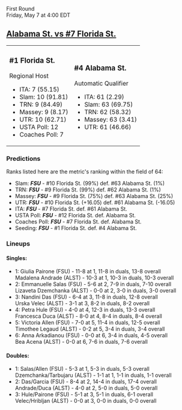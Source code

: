 First Round  
Friday, May 7 at 4:00 EDT
## [Alabama St. vs #7 Florida St.](https://www.ncaa.com/game/5833671) 

<table><tr><td>  

### #1 Florida St.  

Regional Host  
- ITA: 7 (55.15)  
- Slam: 10 (91.81)  
- TRN: 9 (84.49)  
- Massey: 9 (8.17)  
- UTR: 10 (62.71)  
- USTA Poll: 12  
- Coaches Poll: 7  

</td><td>  

### #4 Alabama St.  

Automatic Qualifier  
- ITA: 61 (2.29)  
- Slam: 63 (69.75)  
- TRN: 62 (58.32)  
- Massey: 63 (3.41)  
- UTR: 61 (46.66)  

</td></tr></table>  

 ### Predictions  

Ranks listed here are the metric's ranking within the field of 64:  
- Slam: ***FSU*** - #10 Florida St. (99%) def. #63 Alabama St. (1%)  
- TRN: ***FSU*** - #9 Florida St. (99%) def. #62 Alabama St. (1%)  
- Massey: ***FSU*** - #9 Florida St. (75%) def. #63 Alabama St. (25%)  
- UTR: ***FSU*** - #10 Florida St. (+16.05) def. #61 Alabama St. (-16.05)  
- ITA: ***FSU*** - #7 Florida St. def. #61 Alabama St.  
- USTA Poll: ***FSU*** - #12 Florida St. def. Alabama St.  
- Coaches Poll: ***FSU*** - #7 Florida St. def. Alabama St.  
- Seeding: ***FSU*** - #1 Florida St. def. #4 Alabama St.  

 ### Lineups  

 #### Singles:  
- 1: Giulia Pairone (FSU) - 11-8 at 1, 11-8 in duals, 13-8 overall  
    Madalena Andrade (ALST) - 10-3 at 1, 10-3 in duals, 10-3 overall  
- 2: Emmanuelle Salas (FSU) - 5-6 at 2, 7-9 in duals, 7-10 overall  
    Lizaveta Dzemchanka (ALST) - 0-0 at 2, 3-0 in duals, 3-0 overall  
- 3: Nandini Das (FSU) - 6-4 at 3, 11-8 in duals, 12-8 overall  
    Urska Velec (ALST) - 3-1 at 3, 8-2 in duals, 8-2 overall  
- 4: Petra Hule (FSU) - 4-0 at 4, 12-3 in duals, 13-3 overall  
    Francesca Duca (ALST) - 8-0 at 4, 8-4 in duals, 8-4 overall  
- 5: Victoria Allen (FSU) - 7-0 at 5, 11-4 in duals, 12-5 overall  
    Timothee Legaud (ALST) - 0-2 at 5, 3-4 in duals, 3-4 overall  
- 6: Anna Arkadianou (FSU) - 0-0 at 6, 3-4 in duals, 4-5 overall  
    Bea Acena (ALST) - 0-0 at 6, 7-6 in duals, 7-6 overall  

 #### Doubles:  
- 1: Salas/Allen (FSU) - 5-3 at 1, 5-3 in duals, 5-3 overall  
    Dzemchanka/Tarbujaru (ALST) - 1-1 at 1, 1-1 in duals, 1-1 overall  
- 2: Das/Garcia (FSU) - 8-4 at 2, 14-4 in duals, 17-4 overall  
    Andrade/Duca (ALST) - 4-0 at 2, 5-0 in duals, 5-0 overall  
- 3: Hule/Pairone (FSU) - 5-1 at 3, 5-1 in duals, 6-1 overall  
    Velec/Hribljan (ALST) - 0-0 at 3, 0-0 in duals, 0-0 overall  